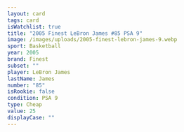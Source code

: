 ```yaml
---
layout: card
tags: card
isWatchlist: true
title: "2005 Finest LeBron James #85 PSA 9"
image: /images/uploads/2005-finest-lebron-james-9.webp
sport: Basketball
year: 2005
brand: Finest
subset: ""
player: LeBron James
lastName: James
number: "85"
isRookie: false
condition: PSA 9
type: Cheap
value: 25
displayCase: ""
---
```

